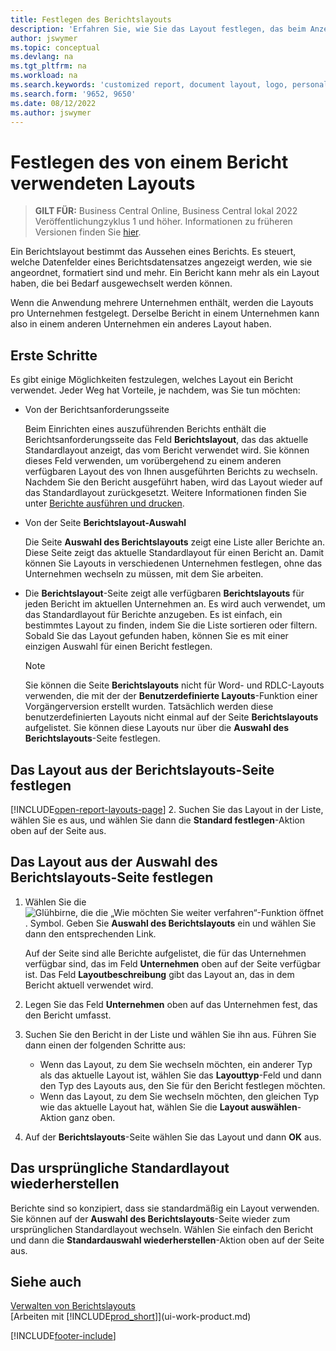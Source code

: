 ```yaml
---
title: Festlegen des Berichtslayouts
description: 'Erfahren Sie, wie Sie das Layout festlegen, das beim Anzeigen und Drucken eines Berichts verwendet wird.'
author: jswymer
ms.topic: conceptual
ms.devlang: na
ms.tgt_pltfrm: na
ms.workload: na
ms.search.keywords: 'customized report, document layout, logo, personalize'
ms.search.form: '9652, 9650'
ms.date: 08/12/2022
ms.author: jswymer
---
```

# Festlegen des von einem Bericht verwendeten Layouts

> **GILT FÜR:** Business Central Online, Business Central lokal 2022 Veröffentlichungzyklus 1 und höher. Informationen zu früheren Versionen finden Sie [hier](ui-how-change-layout-currently-used-report.md).

Ein Berichtslayout bestimmt das Aussehen eines Berichts. Es steuert, welche Datenfelder eines Berichtsdatensatzes angezeigt werden, wie sie angeordnet, formatiert sind und mehr. Ein Bericht kann mehr als ein Layout haben, die bei Bedarf ausgewechselt werden können.

Wenn die Anwendung mehrere Unternehmen enthält, werden die Layouts pro Unternehmen festgelegt. Derselbe Bericht in einem Unternehmen kann also in einem anderen Unternehmen ein anderes Layout haben.

## Erste Schritte

Es gibt einige Möglichkeiten festzulegen, welches Layout ein Bericht verwendet. Jeder Weg hat Vorteile, je nachdem, was Sie tun möchten: 

- Von der Berichtsanforderungsseite

  Beim Einrichten eines auszuführenden Berichts enthält die Berichtsanforderungsseite das Feld **Berichtslayout**, das das aktuelle Standardlayout anzeigt, das vom Bericht verwendet wird. Sie können dieses Feld verwenden, um vorübergehend zu einem anderen verfügbaren Layout des von Ihnen ausgeführten Berichts zu wechseln. Nachdem Sie den Bericht ausgeführt haben, wird das Layout wieder auf das Standardlayout zurückgesetzt. Weitere Informationen finden Sie unter [Berichte ausführen und drucken](ui-work-report.md#switching-the-report-layout).

- Von der Seite **Berichtslayout-Auswahl**

  Die Seite **Auswahl des Berichtslayouts** zeigt eine Liste aller Berichte an. Diese Seite zeigt das aktuelle Standardlayout für einen Bericht an. Damit können Sie Layouts in verschiedenen Unternehmen festlegen, ohne das Unternehmen wechseln zu müssen, mit dem Sie arbeiten.

- Die **Berichtslayout**-Seite zeigt alle verfügbaren **Berichtslayouts** für jeden Bericht im aktuellen Unternehmen an. Es wird auch verwendet, um das Standardlayout für Berichte anzugeben. Es ist einfach, ein bestimmtes Layout zu finden, indem Sie die Liste sortieren oder filtern. Sobald Sie das Layout gefunden haben, können Sie es mit einer einzigen Auswahl für einen Bericht festlegen.

  > [!NOTE]
  > Sie können die Seite **Berichtslayouts** nicht für Word- und RDLC-Layouts verwenden, die mit der der **Benutzerdefinierte Layouts**-Funktion einer Vorgängerversion erstellt wurden. Tatsächlich werden diese benutzerdefinierten Layouts nicht einmal auf der Seite **Berichtslayouts** aufgelistet. Sie können diese Layouts nur über die **Auswahl des Berichtslayouts**-Seite festlegen.

## Das Layout aus der Berichtslayouts-Seite festlegen

[!INCLUDE[open-report-layouts-page](includes/open-report-layouts-page.md)]
2. Suchen Sie das Layout in der Liste, wählen Sie es aus, und wählen Sie dann die **Standard festlegen**-Aktion oben auf der Seite aus.

## Das Layout aus der Auswahl des Berichtslayouts-Seite festlegen

1. Wählen Sie die ![Glühbirne, die die „Wie möchten Sie weiter verfahren“-Funktion öffnet](media/ui-search/search_small.png "Wie möchten Sie weiter verfahren?"). Symbol. Geben Sie **Auswahl des Berichtslayouts** ein und wählen Sie dann den entsprechenden Link.
  
   Auf der Seite sind alle Berichte aufgelistet, die für das Unternehmen verfügbar sind, das im Feld **Unternehmen** oben auf der Seite verfügbar ist. Das Feld **Layoutbeschreibung** gibt das Layout an, das in dem Bericht aktuell verwendet wird.
2. Legen Sie das Feld **Unternehmen** oben auf das Unternehmen fest, das den Bericht umfasst.
3. Suchen Sie den Bericht in der Liste und wählen Sie ihn aus. Führen Sie dann einen der folgenden Schritte aus:

   - Wenn das Layout, zu dem Sie wechseln möchten, ein anderer Typ als das aktuelle Layout ist, wählen Sie das **Layouttyp**-Feld und dann den Typ des Layouts aus, den Sie für den Bericht festlegen möchten. 
   - Wenn das Layout, zu dem Sie wechseln möchten, den gleichen Typ wie das aktuelle Layout hat, wählen Sie die **Layout auswählen**-Aktion ganz oben.

4. Auf der **Berichtslayouts**-Seite wählen Sie das Layout und dann **OK** aus.

## Das ursprüngliche Standardlayout wiederherstellen

Berichte sind so konzipiert, dass sie standardmäßig ein Layout verwenden. Sie können auf der **Auswahl des Berichtslayouts**-Seite wieder zum ursprünglichen Standardlayout wechseln. Wählen Sie einfach den Bericht und dann die **Standardauswahl wiederherstellen**-Aktion oben auf der Seite aus.

## Siehe auch

[Verwalten von Berichtslayouts](ui-manage-report-layouts.md)  
[Arbeiten mit [!INCLUDE[prod_short](includes/prod_short.md)]](ui-work-product.md)

[!INCLUDE[footer-include](includes/footer-banner.md)]
